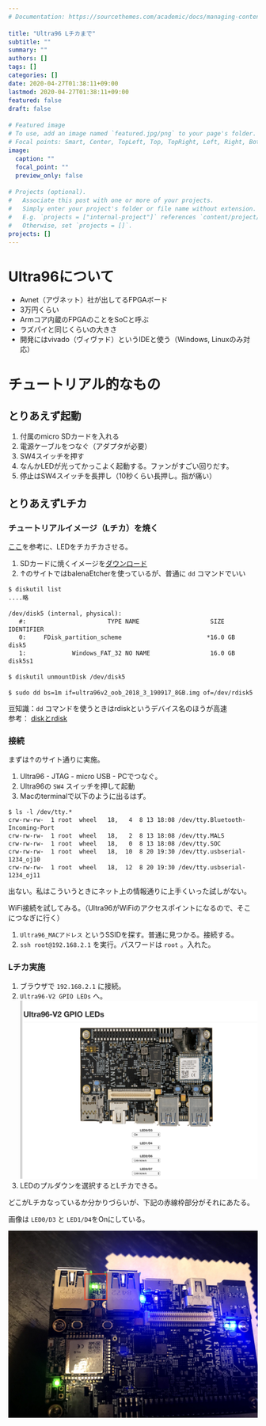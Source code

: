 ```yaml
---
# Documentation: https://sourcethemes.com/academic/docs/managing-content/

title: "Ultra96 Lチカまで"
subtitle: ""
summary: ""
authors: []
tags: []
categories: []
date: 2020-04-27T01:38:11+09:00
lastmod: 2020-04-27T01:38:11+09:00
featured: false
draft: false

# Featured image
# To use, add an image named `featured.jpg/png` to your page's folder.
# Focal points: Smart, Center, TopLeft, Top, TopRight, Left, Right, BottomLeft, Bottom, BottomRight.
image:
  caption: ""
  focal_point: ""
  preview_only: false

# Projects (optional).
#   Associate this post with one or more of your projects.
#   Simply enter your project's folder or file name without extension.
#   E.g. `projects = ["internal-project"]` references `content/project/deep-learning/index.md`.
#   Otherwise, set `projects = []`.
projects: []
---
```

# Ultra96について

* Avnet（アヴネット）社が出してるFPGAボード
* 3万円くらい
* Armコア内蔵のFPGAのことをSoCと呼ぶ
* ラズパイと同じくらいの大きさ
* 開発にはvivado（ヴィヴァド）というIDEと使う（Windows, Linuxのみ対応）


# チュートリアル的なもの

## とりあえず起動

1. 付属のmicro SDカードを入れる
2. 電源ケーブルをつなぐ（アダプタが必要）
3. SW4スイッチを押す
4. なんかLEDが光ってかっこよく起動する。ファンがすごい回りだす。
5. 停止はSW4スイッチを長押し（10秒くらい長押し。指が痛い）


## とりあえずLチカ

### チュートリアルイメージ（Lチカ）を焼く

[ここ](https://thefuturestillremains.com/2019/08/30/avnet-ultra96-v2-%e3%81%a7%e9%81%8a%e3%81%b6-mac-%e3%81%a7l%e3%83%81%e3%82%ab%e3%81%be%e3%81%a7%e8%a1%8c%e3%81%84%e3%81%be%e3%81%97%e3%81%9f/)を参考に、LEDをチカチカさせる。

1. SDカードに焼くイメージを[ダウンロード](http://avnet.me/ultra96-v2-oob)
2. ↑のサイトではbalenaEtcherを使っているが、普通に `dd` コマンドでいい  

```
$ diskutil list
....略

/dev/disk5 (internal, physical):
   #:                       TYPE NAME                    SIZE       IDENTIFIER
   0:     FDisk_partition_scheme                        *16.0 GB    disk5
   1:             Windows_FAT_32 NO NAME                 16.0 GB    disk5s1
 
$ diskutil unmountDisk /dev/disk5

$ sudo dd bs=1m if=ultra96v2_oob_2018_3_190917_8GB.img of=/dev/rdisk5
```

豆知識：`dd` コマンドを使うときはrdiskというデバイス名のほうが高速  
参考： [diskとrdisk](https://www.junk-works.science/disk-and-rdisk/)


### 接続

まずは↑のサイト通りに実施。

1. Ultra96 - JTAG - micro USB - PCでつなぐ。
2. Ultra96の `SW4` スイッチを押して起動
3. Macのterminalで以下のように出るはず。  

```
$ ls -l /dev/tty.*
crw-rw-rw-  1 root  wheel   18,   4  8 13 18:08 /dev/tty.Bluetooth-Incoming-Port
crw-rw-rw-  1 root  wheel   18,   2  8 13 18:08 /dev/tty.MALS
crw-rw-rw-  1 root  wheel   18,   0  8 13 18:08 /dev/tty.SOC
crw-rw-rw-  1 root  wheel   18,  10  8 20 19:30 /dev/tty.usbserial-1234_oj10
crw-rw-rw-  1 root  wheel   18,  12  8 20 19:30 /dev/tty.usbserial-1234_oj11
```

出ない。私はこういうときにネット上の情報通りに上手くいった試しがない。

WiFi接続を試してみる。（Ultra96がWiFiのアクセスポイントになるので、そこにつなぎに行く）

1. `Ultra96_MACアドレス` というSSIDを探す。普通に見つかる。接続する。
2. `ssh root@192.168.2.1` を実行。パスワードは `root` 。入れた。


### Lチカ実施

1. ブラウザで `192.168.2.1` に接続。
2. `Ultra96-V2 GPIO LEDs` へ。
   ![001](001.png)
3. LEDのプルダウンを選択するとLチカできる。

どこがLチカなっているか分かりづらいが、下記の赤線枠部分がそれにあたる。

画像は `LED0/D3` と `LED1/D4`をOnにしている。

![002](002.jpg)



